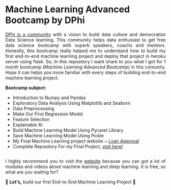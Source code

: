 # Machine Learning Advanced Bootcamp by DPhi
<p align="justify"><a href="https://dphi.tech/">DPhi is a community</a> with a vision to build data culture and democratize Data Science learning. This community helps data enthusiast to get free data science bootcamp with superb speakers, coachs and mentors. Honestly, this bootcamp really helped me to understand how to build my first end-to-end machine learning project and deploy that project in heroku server using flask. So, In this repository I want share to you what I got for 1 month bootcamp <i>(Machine Learning Advanced Bootcamp)</i> in this comunity. Hope it can helps you more familiar with every steps of building end-to-end machine learning project.</p>

**Bootcamp subject:**
- Introduction to Numpy and Pandas
- Exploratory Data Analysis Using Matplotlib and Seaborn 
- Data Preprocessing
- Make Our First Regression Model
- Feature Selection
- Explainable AI
- Build Machine Learning Model Using Pycaret Library
- Save Machine Learning Model Using Pickle
- My Final Machine Learning project website ~ <a href="https://dphi-loan-predict.herokuapp.com/">Loan Approval</a>
- Complete Repository For my Final Project, <a href="https://github.com/irwanafandi24/Loan_Model_Deployment">visit here!</a>

##
<p align="justify">I highly recommend you to visit the <a href="https://dphi.tech/">website</a> because you can got a lot of modules and videos about machine learning and deep learning. It is free, so what are you waiting for?</p> 

🎉 <b>Let's,</b> build our first End-to-End Machine Learning Project 🎉
